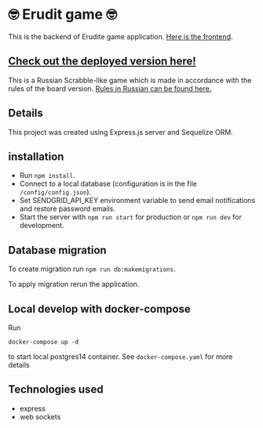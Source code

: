 # :nerd_face: Erudit game :nerd_face:

This is the backend of Erudite game application.
[Here is the frontend](https://github.com/Ksinia/erudite-client).

## [Check out the deployed version here!](https://erudit.netlify.app)

This is a Russian Scrabble-like game which is made in accordance with the rules of the board version.
[Rules in Russian can be found here.](https://www.mosigra.ru/image/data/mosigra.product.other/399/712/erudit.pdf)

## Details

This project was created using Express.js server and Sequelize ORM.

## installation

- Run `npm install`.
- Connect to a local database (configuration is in the file `/config/config.json`).
- Set SENDGRID_API_KEY environment variable to send email notifications and restore password emails.
- Start the server with `npm run start` for production or `npm run dev` for development.

## Database migration

To create migration run `npm run db:makemigrations`.

To apply migration rerun the application.

## Local develop with docker-compose

Run 
```
docker-compose up -d 
```
to start local postgres14 container. See `docker-compose.yaml` for more details

## Technologies used

- express
- web sockets
